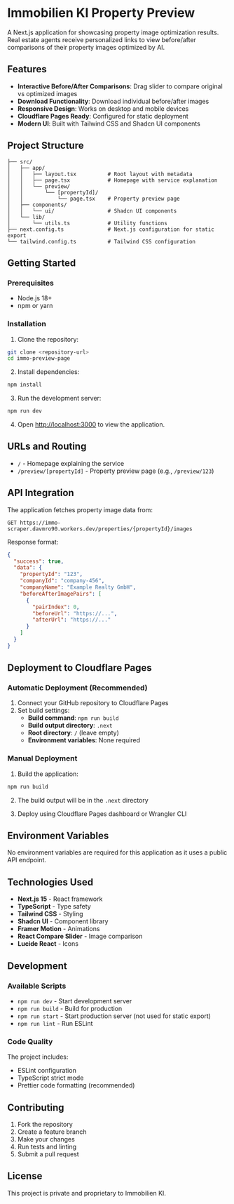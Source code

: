 # Immobilien KI Property Preview

A Next.js application for showcasing property image optimization results. Real estate agents receive personalized links to view before/after comparisons of their property images optimized by AI.

## Features

- **Interactive Before/After Comparisons**: Drag slider to compare original vs optimized images
- **Download Functionality**: Download individual before/after images
- **Responsive Design**: Works on desktop and mobile devices
- **Cloudflare Pages Ready**: Configured for static deployment
- **Modern UI**: Built with Tailwind CSS and Shadcn UI components

## Project Structure

```
├── src/
│   ├── app/
│   │   ├── layout.tsx          # Root layout with metadata
│   │   ├── page.tsx            # Homepage with service explanation
│   │   └── preview/
│   │       └── [propertyId]/
│   │           └── page.tsx    # Property preview page
│   ├── components/
│   │   └── ui/                 # Shadcn UI components
│   └── lib/
│       └── utils.ts            # Utility functions
├── next.config.ts              # Next.js configuration for static export
└── tailwind.config.ts          # Tailwind CSS configuration
```

## Getting Started

### Prerequisites

- Node.js 18+
- npm or yarn

### Installation

1. Clone the repository:
```bash
git clone <repository-url>
cd immo-preview-page
```

2. Install dependencies:
```bash
npm install
```

3. Run the development server:
```bash
npm run dev
```

4. Open [http://localhost:3000](http://localhost:3000) to view the application.

## URLs and Routing

- `/` - Homepage explaining the service
- `/preview/[propertyId]` - Property preview page (e.g., `/preview/123`)

## API Integration

The application fetches property image data from:
```
GET https://immo-scraper.davmro90.workers.dev/properties/{propertyId}/images
```

Response format:
```json
{
  "success": true,
  "data": {
    "propertyId": "123",
    "companyId": "company-456",
    "companyName": "Example Realty GmbH",
    "beforeAfterImagePairs": [
      {
        "pairIndex": 0,
        "beforeUrl": "https://...",
        "afterUrl": "https://..."
      }
    ]
  }
}
```

## Deployment to Cloudflare Pages

### Automatic Deployment (Recommended)

1. Connect your GitHub repository to Cloudflare Pages
2. Set build settings:
   - **Build command**: `npm run build`
   - **Build output directory**: `.next`
   - **Root directory**: `/` (leave empty)
   - **Environment variables**: None required

### Manual Deployment

1. Build the application:
```bash
npm run build
```

2. The build output will be in the `.next` directory

3. Deploy using Cloudflare Pages dashboard or Wrangler CLI

## Environment Variables

No environment variables are required for this application as it uses a public API endpoint.

## Technologies Used

- **Next.js 15** - React framework
- **TypeScript** - Type safety
- **Tailwind CSS** - Styling
- **Shadcn UI** - Component library
- **Framer Motion** - Animations
- **React Compare Slider** - Image comparison
- **Lucide React** - Icons

## Development

### Available Scripts

- `npm run dev` - Start development server
- `npm run build` - Build for production
- `npm run start` - Start production server (not used for static export)
- `npm run lint` - Run ESLint

### Code Quality

The project includes:
- ESLint configuration
- TypeScript strict mode
- Prettier code formatting (recommended)

## Contributing

1. Fork the repository
2. Create a feature branch
3. Make your changes
4. Run tests and linting
5. Submit a pull request

## License

This project is private and proprietary to Immobilien KI.
